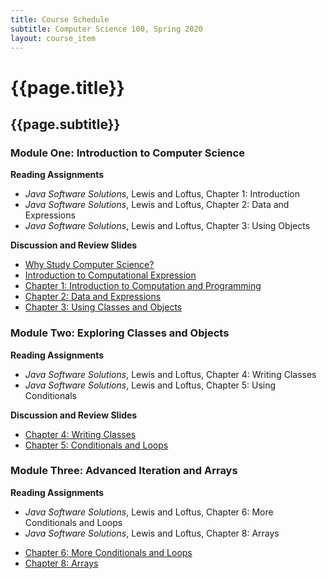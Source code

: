 ```yaml
---
title: Course Schedule
subtitle: Computer Science 100, Spring 2020
layout: course_item
---
```


# {{page.title}}
## {{page.subtitle}}

### Module One: Introduction to Computer Science

**Reading Assignments**

- <em>Java Software Solutions</em>, Lewis and Loftus, Chapter 1: Introduction
- <em>Java Software Solutions</em>, Lewis and Loftus, Chapter 2: Data and Expressions
- <em>Java Software Solutions</em>, Lewis and Loftus, Chapter 3: Using Objects

**Discussion and Review Slides**

<ul>

<li> <a target="_blank" rel="noopener" href="{{site.baseurl}}teaching/cs100S2020/provide/slides/cs100_whystudycomputerscience.html">Why Study Computer Science?</a></li>

<li> <a target="_blank" rel="noopener" href="{{site.baseurl}}teaching/cs100S2020/provide/slides/cs100_introduction.html">Introduction to Computational Expression</a></li>

<li> <a target="_blank" rel="noopener" href="{{site.baseurl}}teaching/cs100S2020/provide/slides/cs100_chapter1.html">Chapter 1: Introduction to Computation and Programming</a></li>

<li> <a target="_blank" rel="noopener" href ="{{site.baseurl}}teaching/cs100S2020/provide/slides/cs100_chapter2.html">Chapter 2: Data and Expressions</a></li>

<li> <a target="_blank" rel="noopener" href ="{{site.baseurl}}teaching/cs100S2020/provide/slides/cs100_chapter3.html">Chapter 3: Using Classes and Objects</a></li>

</ul>

### Module Two: Exploring Classes and Objects

**Reading Assignments**

- <em>Java Software Solutions</em>, Lewis and Loftus, Chapter 4: Writing Classes
- <em>Java Software Solutions</em>, Lewis and Loftus, Chapter 5: Using Conditionals

**Discussion and Review Slides**

<ul>

<li> <a target="_blank" rel="noopener" href ="{{site.baseurl}}teaching/cs100S2020/provide/slides/cs100_chapter4.html">Chapter 4: Writing Classes</a></li>
<li> <a target="_blank" rel="noopener" href ="{{site.baseurl}}teaching/cs100S2020/provide/slides/cs100_chapter5.html">Chapter 5: Conditionals and Loops</a></li>

</ul>

### Module Three: Advanced Iteration and Arrays

**Reading Assignments**

- <em>Java Software Solutions</em>, Lewis and Loftus, Chapter 6: More Conditionals and Loops
- <em>Java Software Solutions</em>, Lewis and Loftus, Chapter 8: Arrays

<ul>

<li> <a target="_blank" rel="noopener" href ="{{site.baseurl}}teaching/cs100S2020/provide/slides/cs100_chapter6.html">Chapter 6: More Conditionals and Loops</a></li>
<li> <a target="_blank" rel="noopener" href ="{{site.baseurl}}teaching/cs100S2020/provide/slides/cs100_chapter8.html">Chapter 8: Arrays</a></li>

</ul>
